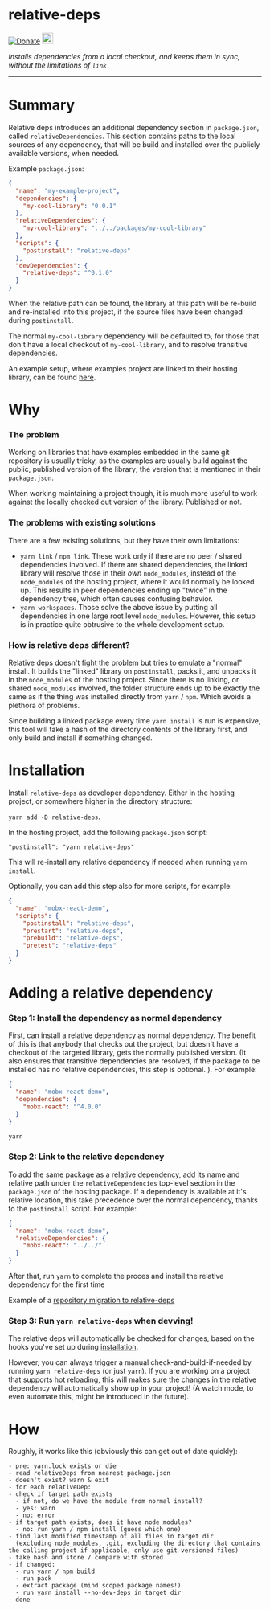 # relative-deps

[![Donate](https://img.shields.io/badge/Donate-PayPal-green.svg)](https://www.paypal.me/michelweststrate)
<a href="https://www.buymeacoffee.com/mweststrate" target="_blank"><img src="https://www.buymeacoffee.com/assets/img/custom_images/orange_img.png" alt="Buy Me A Coffee" style="height: 22px !important;width: auto !important;" ></a>

_Installs dependencies from a local checkout, and keeps them in sync, without the limitations of `link`_

---

# Summary

Relative deps introduces an additional dependency section in `package.json`, called `relativeDependencies`.
This section contains paths to the local sources of any dependency, that will be build and installed over the publicly available versions, when needed.

Example `package.json`:

```json
{
  "name": "my-example-project",
  "dependencies": {
    "my-cool-library": "0.0.1"
  },
  "relativeDependencies": {
    "my-cool-library": "../../packages/my-cool-library"
  },
  "scripts": {
    "postinstall": "relative-deps"
  },
  "devDependencies": {
    "relative-deps": "^0.1.0"
  }
}
```

When the relative path can be found, the library at this path will be re-build and re-installed into this project, if the source files have been changed during `postinstall`.

The normal `my-cool-library` dependency will be defaulted to, for those that don't have a local checkout of `my-cool-library`, and to resolve transitive dependencies.

An example setup, where examples project are linked to their hosting library, can be found [here](https://github.com/mobxjs/mst-gql/pull/40/commits/4d2c0858f8c44a562c0244466b56f79b0ed7591b).

# Why

### The problem

Working on libraries that have examples embedded in the same git repository is usually tricky, as the examples are usually build against the public, published version of the library; the version that is mentioned in their `package.json`.

When working maintaining a project though, it is much more useful to work against the locally checked out version of the library. Published or not.

### The problems with existing solutions

There are a few existing solutions, but they have their own limitations:

- `yarn link` / `npm link`. These work only if there are no peer / shared dependencies involved. If there are shared dependencies, the linked library will resolve those in their _own_ `node_modules`, instead of the `node_modules` of the hosting project, where it would normally be looked up. This results in peer dependencies ending up "twice" in the dependency tree, which often causes confusing behavior.
- `yarn workspaces`. Those solve the above issue by putting all dependencies in one large root level `node_modules`. However, this setup is in practice quite obtrusive to the whole development setup.

### How is relative deps different?

Relative deps doesn't fight the problem but tries to emulate a "normal" install. It builds the "linked" library on `postinstall`, packs it, and unpacks it in the `node_modules` of the hosting project. Since there is no linking, or shared `node_modules` involved, the folder structure ends up to be exactly the same as if the thing was installed directly from `yarn` / `npm`. Which avoids a plethora of problems.

Since building a linked package every time `yarn install` is run is expensive, this tool will take a hash of the directory contents of the library first, and only build and install if something changed.

# Installation

Install `relative-deps` as developer dependency. Either in the hosting project, or somewhere higher in the directory structure:

`yarn add -D relative-deps`.

In the hosting project, add the following `package.json` script:

`"postinstall": "yarn relative-deps"`

This will re-install any relative dependency if needed when running `yarn install`.

Optionally, you can add this step also for more scripts, for example:

```json
{
  "name": "mobx-react-demo",
  "scripts": {
    "postinstall": "relative-deps",
    "prestart": "relative-deps",
    "prebuild": "relative-deps",
    "pretest": "relative-deps"
  }
}
```

# Adding a relative dependency

### Step 1: Install the dependency as normal dependency

First, can install a relative dependency as normal dependency. The benefit of this is that anybody that checks out the project, but doesn't have a checkout of the targeted library, gets the normally published version. (It also ensures that transitive dependencies are resolved, if the package to be installed has no relative dependencies, this step is optional. ).
For example:

```json
{
  "name": "mobx-react-demo",
  "dependencies": {
    "mobx-react": "^4.0.0"
  }
}
```

```bash
yarn
```

### Step 2: Link to the relative dependency

To add the same package as a relative dependency, add its name and relative path under the `relativeDependencies` top-level section in the `package.json` of the hosting package. If a dependency is available at it's relative location, this take precedence over the normal dependency, thanks to the `postinstall` script. For example:

```json
{
  "name": "mobx-react-demo",
  "relativeDependencies": {
    "mobx-react": "../../"
  }
}
```

After that, run `yarn` to complete the proces and install the relative dependency for the first time

Example of a [repository migration to relative-deps](https://github.com/mobxjs/mst-gql/pull/40/commits/4d2c0858f8c44a562c0244466b56f79b0ed7591b)

### Step 3: Run `yarn relative-deps` when devving!

The relative deps will automatically be checked for changes, based on the hooks you've set up during [installation](#installation).

However, you can always trigger a manual check-and-build-if-needed by running `yarn relative-deps` (or just `yarn`). If you are working on a project that supports
hot reloading, this will makes sure the changes in the relative dependency will automatically show up in your project! (A watch mode, to even automate this, might be introduced in the future).

# How

Roughly, it works like this (obviously this can get out of date quickly):

```
- pre: yarn.lock exists or die
- read relativeDeps from nearest package.json
- doesn't exist? warn & exit
- for each relativeDep:
- check if target path exists
  - if not, do we have the module from normal install?
  - yes: warn
  - no: error
- if target path exists, does it have node modules?
  - no: run yarn / npm install (guess which one)
- find last modified timestamp of all files in target dir
  (excluding node_modules, .git, excluding the directory that contains the calling project if applicable, only use git versioned files)
- take hash and store / compare with stored
- if changed:
  - run yarn / npm build
  - run pack
  - extract package (mind scoped package names!)
  - run yarn install --no-dev-deps in target dir
- done
```
